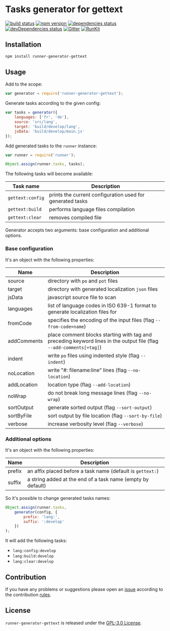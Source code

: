 Tasks generator for gettext
===========================

[![build status](https://img.shields.io/travis/runner/generator-gettext.svg?style=flat-square)](https://travis-ci.org/runner/generator-gettext)
[![npm version](https://img.shields.io/npm/v/runner-generator-gettext.svg?style=flat-square)](https://www.npmjs.com/package/runner-generator-gettext)
[![dependencies status](https://img.shields.io/david/runner/generator-gettext.svg?style=flat-square)](https://david-dm.org/runner/generator-gettext)
[![devDependencies status](https://img.shields.io/david/dev/runner/generator-gettext.svg?style=flat-square)](https://david-dm.org/runner/generator-gettext?type=dev)
[![Gitter](https://img.shields.io/badge/gitter-join%20chat-blue.svg?style=flat-square)](https://gitter.im/DarkPark/runner)
[![RunKit](https://img.shields.io/badge/RunKit-try-yellow.svg?style=flat-square)](https://npm.runkit.com/runner-generator-gettext)


## Installation ##

```bash
npm install runner-generator-gettext
```


## Usage ##

Add to the scope:

```js
var generator = require('runner-generator-gettext');
```

Generate tasks according to the given config:

```js
var tasks = generator({
    languages: ['fr', 'de'],
    source: 'src/lang',
    target: 'build/develop/lang',
    jsData: 'build/develop/main.js'    
});
```

Add generated tasks to the `runner` instance:

```js
var runner = require('runner');

Object.assign(runner.tasks, tasks);
```

The following tasks will become available:

 Task name        | Description
------------------|-------------
 `gettext:config` | prints the current configuration used for generated tasks
 `gettext:build`  | performs language files compilation 
 `gettext:clear`  | removes compiled file

Generator accepts two arguments: base configuration and additional options.


### Base configuration ###

It's an object with the following properties:

 Name        | Description
-------------|-------------
 source      | directory with `po` and `pot` files
 target      | directory with generated localization `json` files
 jsData      | javascript source file to scan
 languages   | list of language codes in ISO 639-1 format to generate localization files for
 fromCode    | specifies the encoding of the input files (flag `--from-code=name`)
 addComments | place comment blocks starting with tag and preceding keyword lines in the output file (flag `--add-comments[=tag]`)
 indent      | write `po` files using indented style (flag `--indent`)
 noLocation  | write "#: filename:line" lines (flag `--no-location`)
 addLocation | location type (flag `--add-location`)
 noWrap      | do not break long message lines (flag `--no-wrap`)
 sortOutput  | generate sorted output (flag `--sort-output`)
 sortByFile  | sort output by file location (flag `--sort-by-file`)
 verbose     | increase verbosity level (flag `--verbose`)


### Additional options ###

It's an object with the following properties:

 Name   | Description
--------|-------------
 prefix | an affix placed before a task name (default is `gettext:`)  
 suffix | a string added at the end of a task name (empty by default)
 
So it's possible to change generated tasks names: 

```js
Object.assign(runner.tasks,
    generator(config, {
        prefix: 'lang:',
        suffix: ':develop'
    })
);
```

It will add the following tasks:

* `lang:config:develop` 
* `lang:build:develop`  
* `lang:clear:develop`  
 

## Contribution ##

If you have any problems or suggestions please open an [issue](https://github.com/runner/generator-gettext/issues)
according to the contribution [rules](.github/contributing.md).


## License ##

`runner-generator-gettext` is released under the [GPL-3.0 License](http://opensource.org/licenses/GPL-3.0).
